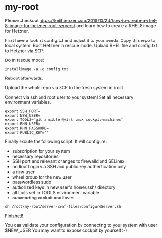 # my-root

Please checkout https://keithtenzer.com/2019/10/24/how-to-create-a-rhel-8-image-for-hetzner-root-servers/ and learn how to create a RHEL8 image for Hetzner. <br>

First have a look at config.txt and adjust it to your needs.
Copy this repo to local system. Boot Hetzner in rescue mode. Upload RHEL file and config.txt to Hetzner via SCP. <br>

Do in rescue mode:

```
installimage -a -c config.txt
```
Reboot afterwards. <br>


Upload the whole repo via SCP to the fresh system in /root 

Connect via ssh and root user to your system! 
Set all necessary environment variables.
```
export SSH_PORT=
export NEW_USER=
export TOOLS="git ansible @virt tmux cockpit-machines"
export RHN_USER=
export RHN_PASSWORD=
export PUBLIC_KEY=""
```

Finally excute the following script. It will configure:
* subscription for your system
* necessary repositories
* SSH port and relevant changes to firewalld and SELinux
* no RootLogin via SSH and public key authentication only
* a new user
* wheel group for the new user
* passwordless sudo
* authorized keys in new user's home/.ssh/ directory
* all tools set in TOOLS environment variable
* autostarting cockpit and libvirt 

```
sh /root/my-root/server-conf-files/configureServer.sh
```

Finished!

You can validate your configuration by connecting to your system with user $NEW_USER
You may want to expose cockpit by yourself :-) 
